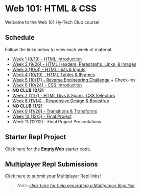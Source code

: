 # Web 101: HTML & CSS
Welcome to the Web 101 Hy-Tech Club course!

## Schedule
Follow the links below to view each week of material.

- [Week 1 (9/19) - HTML Introduction](Week01/StudentDesc.md)
- [Week 2 (9/26) - HTML Headers, Paragraphs, Links, & Images](Week02/StudentDesc.md)
- [Week 3 (10/3) - HTML Lists & Inputs](Week03/StudentDesc.md)
- [Week 4 (10/10) - HTML Tables & IFrames](Week04/StudentDesc.md)
- [Week 5 (10/17) - Reverse Engineering Challenge](Week05/StudentDesc.md) + Check-Ins
- [Week 6 (10/24) - CSS Introduction](Week06/StudentDesc.md)
- **NO CLUB 10/31**
- [Week 7 (11/7) - HTML Divs & Spans, CSS Selectors](Week07/StudentDesc.md)
- [Week 8 (11/14) - Responsive Design & Bootstrap](Week08/StudentDesc.md)
- **NO CLUB 11/21**
- [Week 9 (11/28) - Transitions & Transforms](Week09/StudentDesc.md)
- [Week 10 (12/5) - Final Project](Week11/StudentDesc.md)
- Week 11 (12/12) - Final Project Presentations

## Starter Repl Project
[Click here for the **EmptyWeb** starter code.](https://replit.com/@HylandOutreach/EmptyWeb)

## Multiplayer Repl Submissions
[Click here to submit your Multiplayer Repl links!](https://forms.office.com/r/AJycej6N7C)

> _Note: [click here for help generating a Multiplayer Repl link](https://hylandtechclub.com/MultiplayerLink)_
